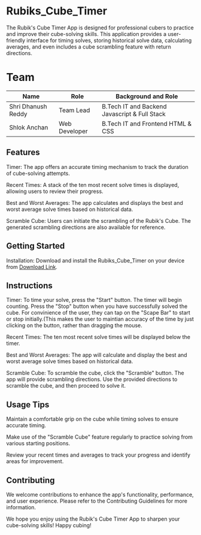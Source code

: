 # Rubiks_Cube_Timer
The Rubik's Cube Timer App is designed for professional cubers to practice and improve their cube-solving skills. This application provides a user-friendly interface for timing solves, storing historical solve data, calculating averages, and even includes a cube scrambling feature with return directions.

# Team

| Name          | Role          | Background and Role                            |
|---------------|---------------|----------------------------------------|
| Shri Dhanush Reddy | Team Lead    | B.Tech IT and Backend Javascript & Full Stack |
| Shlok Anchan    | Web Developer     | B.Tech IT and Frontend HTML & CSS |

## Features
Timer: The app offers an accurate timing mechanism to track the duration of cube-solving attempts.

Recent Times: A stack of the ten most recent solve times is displayed, allowing users to review their progress.

Best and Worst Averages: The app calculates and displays the best and worst average solve times based on historical data.

Scramble Cube: Users can initiate the scrambling of the Rubik's Cube. The generated scrambling directions are also available for reference.

## Getting Started
Installation: Download and install the Rubiks_Cube_Timer on your device from [Download Link](https://github.com/iDhanushReddy/Rubiks_Cube_Timer).

## Instructions
Timer: To time your solve, press the "Start" button. The timer will begin counting. Press the "Stop" button when you have successfully solved the cube. For convinience of the user, they can tap on the "Scape Bar" to start or stop initially.(This makes the user to maintian accuracy of the time by just clicking on the button, rather than dragging the mouse.

Recent Times: The ten most recent solve times will be displayed below the timer.

Best and Worst Averages: The app will calculate and display the best and worst average solve times based on historical data.

Scramble Cube: To scramble the cube, click the "Scramble" button. The app will provide scrambling directions. Use the provided directions to scramble the cube, and then proceed to solve it.

## Usage Tips
Maintain a comfortable grip on the cube while timing solves to ensure accurate timing.

Make use of the "Scramble Cube" feature regularly to practice solving from various starting positions.

Review your recent times and averages to track your progress and identify areas for improvement.

## Contributing
We welcome contributions to enhance the app's functionality, performance, and user experience. Please refer to the Contributing Guidelines for more information.

We hope you enjoy using the Rubik's Cube Timer App to sharpen your cube-solving skills! Happy cubing!
